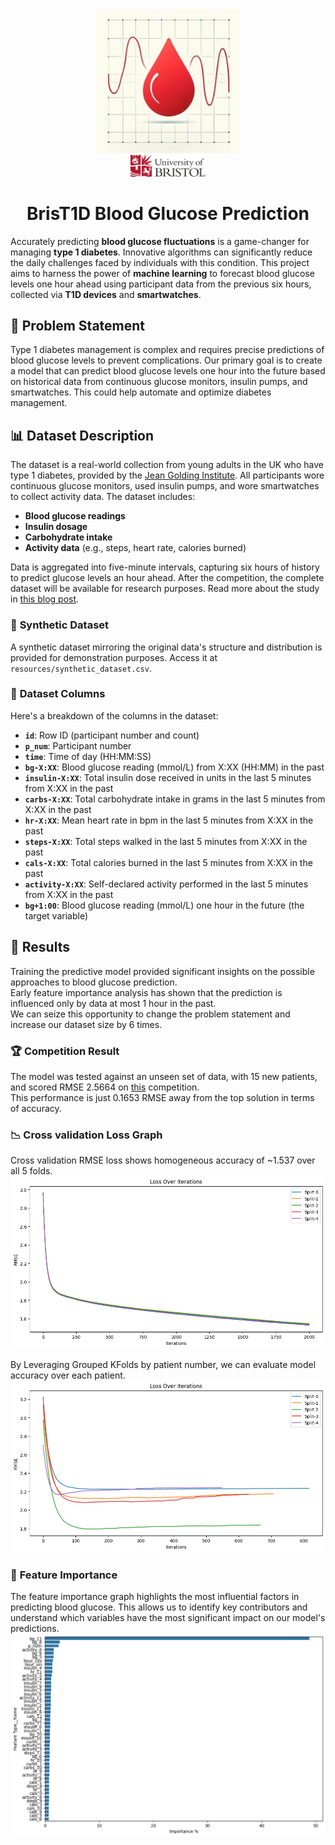 <div align="center">
    <div>
        <img src="resources/logo.png" width="230" alt="Warp" />
    </div>
    <div>
        <img src="resources/uob.jpg" width="120" alt="Warp" /> 
    </div>
    <h1>BrisT1D Blood Glucose Prediction</h1>
</div>

Accurately predicting **blood glucose fluctuations** is a game-changer for managing **type 1 diabetes**. Innovative algorithms can significantly reduce the daily challenges faced by individuals with this condition. This project aims to harness the power of **machine learning** to forecast blood glucose levels one hour ahead using participant data from the previous six hours, collected via **T1D devices** and **smartwatches**.

## 🎯 **Problem Statement**
Type 1 diabetes management is complex and requires precise predictions of blood glucose levels to prevent complications. Our primary goal is to create a model that can predict blood glucose levels one hour into the future based on historical data from continuous glucose monitors, insulin pumps, and smartwatches. This could help automate and optimize diabetes management.

## 📊 **Dataset Description**
The dataset is a real-world collection from young adults in the UK who have type 1 diabetes, provided by the [Jean Golding Institute](https://www.bristol.ac.uk/golding/). All participants wore continuous glucose monitors, used insulin pumps, and wore smartwatches to collect activity data. The dataset includes:
- **Blood glucose readings**
- **Insulin dosage**
- **Carbohydrate intake**
- **Activity data** (e.g., steps, heart rate, calories burned)

Data is aggregated into five-minute intervals, capturing six hours of history to predict glucose levels an hour ahead. After the competition, the complete dataset will be available for research purposes. Read more about the study in [this blog post](https://jeangoldinginstitute.blogs.bristol.ac.uk/2024/08/19/how-smartwatches-could-help-people-with-type-1-diabetes/).

### 📁 **Synthetic Dataset**
A synthetic dataset mirroring the original data's structure and distribution is provided for demonstration purposes. Access it at `resources/synthetic_dataset.csv`.

### 📜 **Dataset Columns**
Here's a breakdown of the columns in the dataset:
- **`id`**: Row ID (participant number and count)
- **`p_num`**: Participant number
- **`time`**: Time of day (HH:MM:SS)
- **`bg-X:XX`**: Blood glucose reading (mmol/L) from X:XX (HH:MM) in the past
- **`insulin-X:XX`**: Total insulin dose received in units in the last 5 minutes from X:XX in the past
- **`carbs-X:XX`**: Total carbohydrate intake in grams in the last 5 minutes from X:XX in the past
- **`hr-X:XX`**: Mean heart rate in bpm in the last 5 minutes from X:XX in the past
- **`steps-X:XX`**: Total steps walked in the last 5 minutes from X:XX in the past
- **`cals-X:XX`**: Total calories burned in the last 5 minutes from X:XX in the past
- **`activity-X:XX`**: Self-declared activity performed in the last 5 minutes from X:XX in the past
- **`bg+1:00`**: Blood glucose reading (mmol/L) one hour in the future (the target variable)

## 📝 **Results**
Training the predictive model provided significant insights on the possible approaches to blood glucose prediction. <br>
Early feature importance analysis has shown that the prediction is influenced only by data at most 1 hour in the past.<br>
We can seize this opportunity to change the problem statement and increase our dataset size by 6 times.

### 🏆 **Competition Result**
The model was tested against an unseen set of data, with 15 new patients, and scored RMSE 2.5664 on [this](https://www.kaggle.com/competitions/brist1d/overview) competition.<br> 
This performance is just 0.1653 RMSE away from the top solution in terms of accuracy.

### 📉 **Cross validation Loss Graph**
Cross validation RMSE loss shows homogeneous accuracy of ~1.537 over all 5 folds.
![Cross validation Loss Graph](resources/loss.png)

By Leveraging Grouped KFolds by patient number, we can evaluate model accuracy over each patient.
![Grouped Cross validation Loss Graph](resources/loss_grouping.png)

### 🌟 **Feature Importance**
The feature importance graph highlights the most influential factors in predicting blood glucose. This allows us to identify key contributors and understand which variables have the most significant impact on our model's predictions.
![Feature Importance Graph](resources/importance.png)
